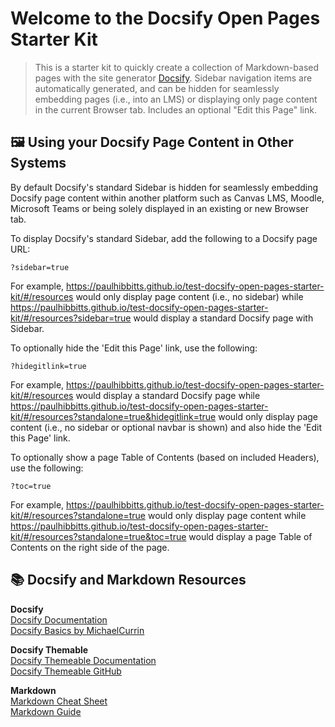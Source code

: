 # Welcome to the Docsify Open Pages Starter Kit

> This is a starter kit to quickly create a collection of Markdown-based pages with the site generator [Docsify](https://docsify.js.org). Sidebar navigation items are automatically generated, and can be hidden for seamlessly embedding pages (i.e., into an LMS) or displaying only page content in the current Browser tab. Includes an optional "Edit this Page" link.

🖼 Using your Docsify Page Content in Other Systems
---  

By default Docsify's standard Sidebar is hidden for seamlessly embedding Docsify page content within another platform such as Canvas LMS, Moodle, Microsoft Teams or being solely displayed in an existing or new Browser tab.

To display Docsify's standard Sidebar, add the following to a Docsify page URL:

`?sidebar=true`

For example, https://paulhibbitts.github.io/test-docsify-open-pages-starter-kit/#/resources would only display page content (i.e., no sidebar) while https://paulhibbitts.github.io/test-docsify-open-pages-starter-kit/#/resources?sidebar=true would display a standard Docsify page with Sidebar.

To optionally hide the 'Edit this Page' link, use the following:

`?hidegitlink=true`

For example, https://paulhibbitts.github.io/test-docsify-open-pages-starter-kit/#/resources would display a standard Docsify page while https://paulhibbitts.github.io/test-docsify-open-pages-starter-kit/#/resources?standalone=true&hidegitlink=true would only display page content (i.e., no sidebar or optional navbar is shown) and also hide the 'Edit this Page' link.

To optionally show a page Table of Contents (based on included Headers), use the following:

`?toc=true`

For example, https://paulhibbitts.github.io/test-docsify-open-pages-starter-kit/#/resources?standalone=true would only display page content while https://paulhibbitts.github.io/test-docsify-open-pages-starter-kit/#/resources?standalone=true&toc=true would display a page Table of Contents on the right side of the page.

📚 Docsify and Markdown Resources
---
**Docsify**  
[Docsify Documentation](https://docsify.js.org/#/?id=docsifyg)  
[Docsify Basics by MichaelCurrin](https://michaelcurrin.github.io/docsify-js-tutorial/#/?id=docsify-basics)  

**Docsify Themable**  
[Docsify Themeable Documentation](https://jhildenbiddle.github.io/docsify-themeable/#/introduction)  
[Docsify Themeable GitHub](https://github.com/jhildenbiddle/docsify-themeable)  

**Markdown**  
[Markdown Cheat Sheet](https://warpedvisions.org/projects/markdown-cheat-sheet/)  
[Markdown Guide](https://www.markdownguide.org/)  

